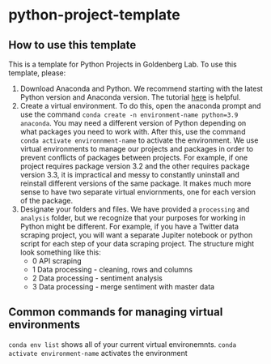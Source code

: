 # python-project-template

## How to use this template
This is a template for Python Projects in Goldenberg Lab. To use this template, please:

1. Download Anaconda and Python. We recommend starting with the latest Python version and Anaconda version. The tutorial [here](https://docs.jupyter.org/en/latest/install/notebook-classic.html) is helpful.
2. Create a virtual environment. To do this, open the anaconda prompt and use the command `conda create -n environment-name python=3.9 anaconda`. You may need a different version of Python depending on what packages you need to work with. After this, use the command `conda activate environnment-name` to activate the environment. We use virtual environments to manage our projects and packages in order to prevent conflicts of packages between projects. For example, if one project requires package version 3.2 and the other requires package version 3.3, it is impractical and messy to constantly uninstall and reinstall different versions of the same package. It makes much more sense to have two separate virtual enviornments, one for each version of the package.
4. Designate your folders and files. We have provided a `processing` and `analysis` folder, but we recognize that your purposes for working in Python might be different. For example, if you have a Twitter data scraping project, you will want a separate Jupiter notebook or python script for each step of your data scraping project. The structure might look something like this:
    - 0 API scraping
    - 1 Data processing - cleaning, rows and columns
    - 2 Data processing - sentiment analysis 
    - 3 Data processing - merge sentiment with master data


## Common commands for managing virtual environments

`conda env list` shows all of your current virtual environemnts.
`conda activate environment-name` activates the environment
